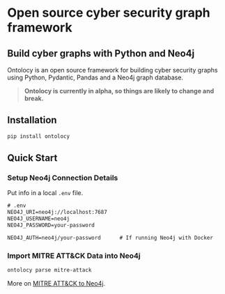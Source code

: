# Open source cyber security graph framework

## Build cyber graphs with Python and Neo4j

Ontolocy is an open source framework for building cyber security graphs using Python, Pydantic, Pandas and a Neo4j graph database.

> **Ontolocy is currently in alpha, so things are likely to change and break.**

## Installation

```bash
pip install ontolocy
```

## Quick Start

### Setup Neo4j Connection Details

Put info in a local `.env` file.

```txt
# .env
NEO4J_URI=neo4j://localhost:7687
NEO4J_USERNAME=neo4j
NEO4J_PASSWORD=your-password

NEO4J_AUTH=neo4j/your-password      # If running Neo4j with Docker
```

### Import MITRE ATT&CK Data into Neo4j

```bash
ontolocy parse mitre-attack
```

More on [MITRE ATT&CK to Neo4j](./parsers/MitreAttackParser.md).
